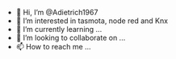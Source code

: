 - 👋 Hi, I’m @Adietrich1967
- 👀 I’m interested in tasmota, node red and Knx
- 🌱 I’m currently learning ...
- 💞️ I’m looking to collaborate on ...
- 📫 How to reach me ...

<!---
Adietrich1967/Adietrich1967 is a ✨ special ✨ repository because its `README.md` (this file) appears on your GitHub profile.
You can click the Preview link to take a look at your changes.
--->
